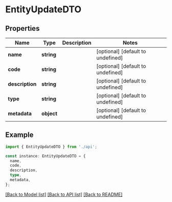 # EntityUpdateDTO

## Properties

| Name            | Type       | Description | Notes                             |
| --------------- | ---------- | ----------- | --------------------------------- |
| **name**        | **string** |             | [optional] [default to undefined] |
| **code**        | **string** |             | [optional] [default to undefined] |
| **description** | **string** |             | [optional] [default to undefined] |
| **type**        | **string** |             | [optional] [default to undefined] |
| **metadata**    | **object** |             | [optional] [default to undefined] |

## Example

```typescript
import { EntityUpdateDTO } from './api';

const instance: EntityUpdateDTO = {
  name,
  code,
  description,
  type,
  metadata,
};
```

[[Back to Model list]](../README.md#documentation-for-models) [[Back to API list]](../README.md#documentation-for-api-endpoints) [[Back to README]](../README.md)
